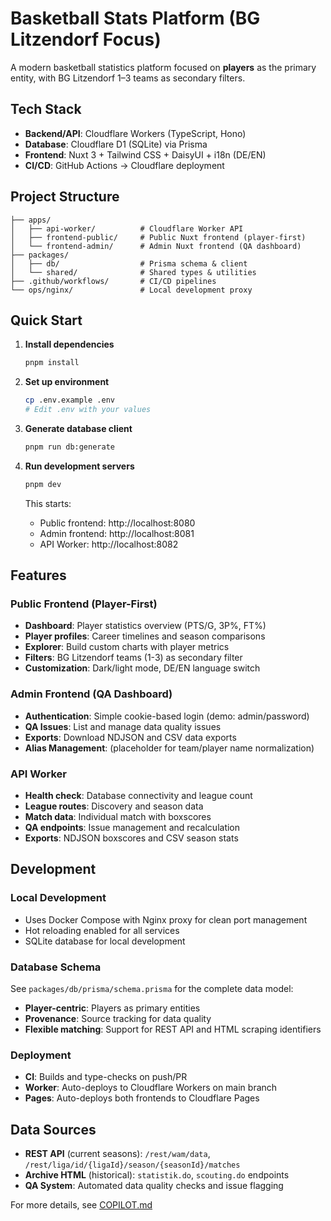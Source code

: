 # Basketball Stats Platform (BG Litzendorf Focus)

A modern basketball statistics platform focused on **players** as the primary entity, with BG Litzendorf 1–3 teams as secondary filters.

## Tech Stack

- **Backend/API**: Cloudflare Workers (TypeScript, Hono)
- **Database**: Cloudflare D1 (SQLite) via Prisma
- **Frontend**: Nuxt 3 + Tailwind CSS + DaisyUI + i18n (DE/EN)
- **CI/CD**: GitHub Actions → Cloudflare deployment

## Project Structure

```
├── apps/
│   ├── api-worker/          # Cloudflare Worker API
│   ├── frontend-public/     # Public Nuxt frontend (player-first)
│   └── frontend-admin/      # Admin Nuxt frontend (QA dashboard)
├── packages/
│   ├── db/                  # Prisma schema & client
│   └── shared/              # Shared types & utilities
├── .github/workflows/       # CI/CD pipelines
└── ops/nginx/               # Local development proxy
```

## Quick Start

1. **Install dependencies**
   ```bash
   pnpm install
   ```

2. **Set up environment**
   ```bash
   cp .env.example .env
   # Edit .env with your values
   ```

3. **Generate database client**
   ```bash
   pnpm run db:generate
   ```

4. **Run development servers**
   ```bash
   pnpm dev
   ```

   This starts:
   - Public frontend: http://localhost:8080
   - Admin frontend: http://localhost:8081  
   - API Worker: http://localhost:8082

## Features

### Public Frontend (Player-First)
- **Dashboard**: Player statistics overview (PTS/G, 3P%, FT%)
- **Player profiles**: Career timelines and season comparisons
- **Explorer**: Build custom charts with player metrics
- **Filters**: BG Litzendorf teams (1-3) as secondary filter
- **Customization**: Dark/light mode, DE/EN language switch

### Admin Frontend (QA Dashboard)
- **Authentication**: Simple cookie-based login (demo: admin/password)
- **QA Issues**: List and manage data quality issues
- **Exports**: Download NDJSON and CSV data exports
- **Alias Management**: (placeholder for team/player name normalization)

### API Worker
- **Health check**: Database connectivity and league count
- **League routes**: Discovery and season data
- **Match data**: Individual match with boxscores
- **QA endpoints**: Issue management and recalculation
- **Exports**: NDJSON boxscores and CSV season stats

## Development

### Local Development
- Uses Docker Compose with Nginx proxy for clean port management
- Hot reloading enabled for all services
- SQLite database for local development

### Database Schema
See `packages/db/prisma/schema.prisma` for the complete data model:
- **Player-centric**: Players as primary entities
- **Provenance**: Source tracking for data quality
- **Flexible matching**: Support for REST API and HTML scraping identifiers

### Deployment
- **CI**: Builds and type-checks on push/PR
- **Worker**: Auto-deploys to Cloudflare Workers on main branch
- **Pages**: Auto-deploys both frontends to Cloudflare Pages

## Data Sources

- **REST API** (current seasons): `/rest/wam/data`, `/rest/liga/id/{ligaId}/season/{seasonId}/matches`
- **Archive HTML** (historical): `statistik.do`, `scouting.do` endpoints
- **QA System**: Automated data quality checks and issue flagging

For more details, see [COPILOT.md](./COPILOT.md)
